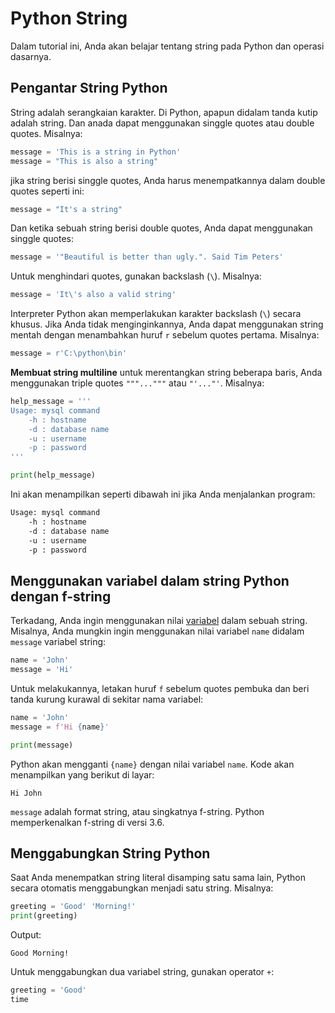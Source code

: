 # Python String
 Dalam tutorial ini, Anda akan belajar tentang string pada Python dan operasi dasarnya.

 ## Pengantar String Python
 String adalah serangkaian karakter. Di Python, apapun didalam tanda kutip adalah string. Dan anada dapat menggunakan singgle quotes atau double quotes. Misalnya:
 ```python
message = 'This is a string in Python'
message = "This is also a string"
 ```
 jika string berisi singgle quotes, Anda harus menempatkannya dalam double quotes seperti ini:
 ```python
message = "It's a string"
 ```
 Dan ketika sebuah string berisi double quotes, Anda dapat menggunakan singgle quotes:
 ```python
message = '"Beautiful is better than ugly.". Said Tim Peters'
 ```
 Untuk menghindari quotes, gunakan backslash (`\`). Misalnya:
 ```python
message = 'It\'s also a valid string'
 ```
Interpreter Python akan memperlakukan karakter backslash (`\`) secara khusus. Jika Anda tidak menginginkannya, Anda dapat menggunakan string mentah dengan menambahkan huruf `r` sebelum quotes pertama. Misalnya:
```python
message = r'C:\python\bin'
```
**Membuat string multiline**
untuk merentangkan string beberapa baris, Anda menggunakan triple quotes `"""..."""` atau `"'..."'`. Misalnya:
```python
help_message = '''
Usage: mysql command
    -h : hostname
    -d : database name
    -u : username
    -p : password
'''

print(help_message)
```
Ini akan menampilkan seperti dibawah ini jika Anda menjalankan program:
```bash
Usage: mysql command
    -h : hostname
    -d : database name
    -u : username
    -p : password
```

## Menggunakan variabel dalam string Python dengan f-string
Terkadang, Anda ingin menggunakan  nilai [variabel](../Variables/Variables.md) dalam sebuah string.
Misalnya, Anda mungkin ingin menggunakan nilai variabel `name` didalam `message` variabel string:
```python
name = 'John'
message = 'Hi'
```
Untuk melakukannya, letakan huruf `f` sebelum quotes pembuka dan beri tanda kurung kurawal di sekitar nama variabel:
```python
name = 'John'
message = f'Hi {name}'

print(message)
```
Python akan mengganti `{name}` dengan nilai variabel `name`. Kode akan menampilkan yang berikut di layar:
```text
Hi John
```
`message` adalah format string, atau singkatnya f-string. Python memperkenalkan f-string di versi 3.6.

## Menggabungkan String Python
Saat Anda menempatkan string literal disamping satu sama lain, Python secara otomatis menggabungkan menjadi satu string. Misalnya:
```python
greeting = 'Good' 'Morning!'
print(greeting)
```
Output:
```text
Good Morning!
```
Untuk menggabungkan dua variabel string, gunakan operator `+`:
```python
greeting = 'Good'
time